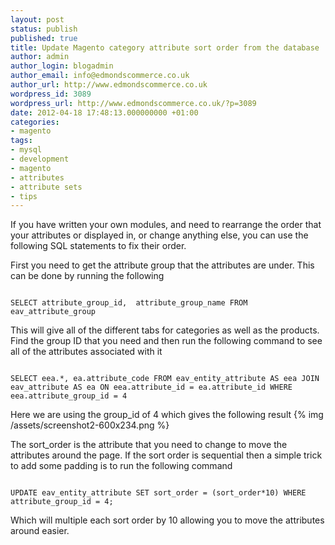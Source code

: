 ```yaml
---
layout: post
status: publish
published: true
title: Update Magento category attribute sort order from the database
author: admin
author_login: blogadmin
author_email: info@edmondscommerce.co.uk
author_url: http://www.edmondscommerce.co.uk
wordpress_id: 3089
wordpress_url: http://www.edmondscommerce.co.uk/?p=3089
date: 2012-04-18 17:48:13.000000000 +01:00
categories:
- magento
tags:
- mysql
- development
- magento
- attributes
- attribute sets
- tips
---
```

If you have written your own modules, and need to rearrange the order that your attributes or displayed in, or change anything else, you can use the following SQL statements to fix their order.

First you need to get the attribute group that the attributes are under. This can be done by running the following
```mysql

SELECT attribute_group_id,  attribute_group_name FROM eav_attribute_group

```

This will give all of the different tabs for categories as well as the products. Find the group ID that you need and then run the following command to see all of the attributes associated with it
```mysql

SELECT eea.*, ea.attribute_code FROM eav_entity_attribute AS eea JOIN eav_attribute AS ea ON eea.attribute_id = ea.attribute_id WHERE eea.attribute_group_id = 4

```

Here we are using the group_id of 4 which gives the following result
{% img  /assets/screenshot2-600x234.png %}

The sort_order is the attribute that you need to change to move the attributes around the page. If the sort order is sequential then a simple trick to add some padding is to run the following command
```mysql

UPDATE eav_entity_attribute SET sort_order = (sort_order*10) WHERE attribute_group_id = 4;

```

Which will multiple each sort order by 10 allowing you to move the attributes around easier.
